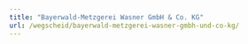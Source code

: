 ```yaml
---
title: "Bayerwald-Metzgerei Wasner GmbH & Co. KG"
url: /wegscheid/bayerwald-metzgerei-wasner-gmbh-und-co-kg/
---
```

